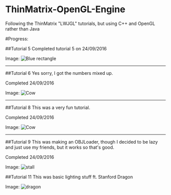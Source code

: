 # ThinMatrix-OpenGL-Engine
Following the ThinMatrix "LWJGL" tutorials, but using C++ and OpenGL rather than Java

#Progress:

##Tutorial 5
Completed tutorial 5 on 24/09/2016

Image: ![Blue rectangle](http://i.imgur.com/PheBlQ9.png "Tutorial 5")

___

##Tutorial 6
Yes sorry, I got the numbers mixed up.

Completed 24/09/2016

Image: ![Cow](http://i.imgur.com/VpRC1BA.png "Cow")


___

##Tutorial 8
This was a very fun tutorial.

Completed 24/09/2016

Image: ![Cow](http://i.imgur.com/VvsY6nW.png "Cow")

___

##Tutorial 9
This was making an OBJLoader, though I decided to be lazy and just use my friends, but it works so that's good.

Completed 24/09/2016

Image: ![stall]( http://i.imgur.com/buVdXmv.png "stall")

##Tutorial 11 
This was basic lighting stuff ft. Stanford Dragon

Image:  ![dragon]( http://i.imgur.com/JXbJZLO.png "dragon")
